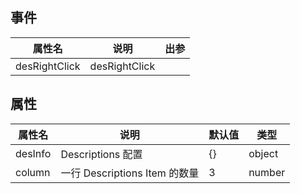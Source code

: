 ## 事件

| 属性名        | 说明          | 出参 |
| ------------- | ------------- | ---- |
| desRightClick | desRightClick |      |

## 属性

| 属性名  | 说明                          | 默认值 | 类型   |
| ------- | ----------------------------- | ------ | ------ |
| desInfo | Descriptions 配置             | {}     | object |
| column  | 一行 Descriptions Item 的数量 | 3      | number |